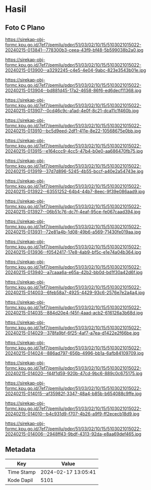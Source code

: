 # Hasil

## Foto C Plano

https://sirekap-obj-formc.kpu.go.id/7ef7/pemilu/pdpr/51/03/02/10/15/5103021015022-20240215-013841--778300b3-ceea-43f9-bf48-5b599038b2a0.jpg

https://sirekap-obj-formc.kpu.go.id/7ef7/pemilu/pdpr/51/03/02/10/15/5103021015022-20240215-013900--a3292245-c4e5-4e04-9abc-823e3543b01e.jpg

https://sirekap-obj-formc.kpu.go.id/7ef7/pemilu/pdpr/51/03/02/10/15/5103021015022-20240215-013904--bd881d45-17a2-4658-86f6-ed6decf11368.jpg

https://sirekap-obj-formc.kpu.go.id/7ef7/pemilu/pdpr/51/03/02/10/15/5103021015022-20240215-013907--0cd46c9c-a1ad-4e0f-8c21-dca11c1f460b.jpg

https://sirekap-obj-formc.kpu.go.id/7ef7/pemilu/pdpr/51/03/02/10/15/5103021015022-20240215-013910--bc5d9eed-2df1-411e-8e22-10568675e0bb.jpg

https://sirekap-obj-formc.kpu.go.id/7ef7/pemilu/pdpr/51/03/02/10/15/5103021015022-20240215-013915--e164ccc9-4cc5-47b4-b0e0-aa686470fb75.jpg

https://sirekap-obj-formc.kpu.go.id/7ef7/pemilu/pdpr/51/03/02/10/15/5103021015022-20240215-013919--37d7d896-5245-4b55-bccf-a40e2a54743e.jpg

https://sirekap-obj-formc.kpu.go.id/7ef7/pemilu/pdpr/51/03/02/10/15/5103021015022-20240215-013922--63551252-64b4-44b7-8eec-9f39e086aad9.jpg

https://sirekap-obj-formc.kpu.go.id/7ef7/pemilu/pdpr/51/03/02/10/15/5103021015022-20240215-013927--06b51c76-dc7f-4eaf-95ce-fe067caad394.jpg

https://sirekap-obj-formc.kpu.go.id/7ef7/pemilu/pdpr/51/03/02/10/15/5103021015022-20240215-013931--72e81a4b-1d08-49b6-a569-71430fe019aa.jpg

https://sirekap-obj-formc.kpu.go.id/7ef7/pemilu/pdpr/51/03/02/10/15/5103021015022-20240215-013936--f0542417-17e8-4ab9-bf5c-e1e74a04b364.jpg

https://sirekap-obj-formc.kpu.go.id/7ef7/pemilu/pdpr/51/03/02/10/15/5103021015022-20240215-013940--a7caaa6a-e65a-42b2-bb0d-bd1f30a42d6f.jpg

https://sirekap-obj-formc.kpu.go.id/7ef7/pemilu/pdpr/51/03/02/10/15/5103021015022-20240215-014003--6feb58a7-4925-4429-93c6-2576e7e2a4a4.jpg

https://sirekap-obj-formc.kpu.go.id/7ef7/pemilu/pdpr/51/03/02/10/15/5103021015022-20240215-014035--884d20e4-f45f-4aad-acb2-616126a3b68d.jpg

https://sirekap-obj-formc.kpu.go.id/7ef7/pemilu/pdpr/51/03/02/10/15/5103021015022-20240215-014029--378fa9bf-6f25-4af7-a7ea-d1422e2f66be.jpg

https://sirekap-obj-formc.kpu.go.id/7ef7/pemilu/pdpr/51/03/02/10/15/5103021015022-20240215-014024--886ad797-656b-4996-bb1a-6afb84109709.jpg

https://sirekap-obj-formc.kpu.go.id/7ef7/pemilu/pdpr/51/03/02/10/15/5103021015022-20240215-014020--f44f1d59-920b-47cd-9bc6-889c0c675175.jpg

https://sirekap-obj-formc.kpu.go.id/7ef7/pemilu/pdpr/51/03/02/10/15/5103021015022-20240215-014015--af35982f-3347-48a4-b85b-b654088c9ffe.jpg

https://sirekap-obj-formc.kpu.go.id/7ef7/pemilu/pdpr/51/03/02/10/15/5103021015022-20240215-014010--b4c931d9-f707-4b26-a9f9-ff2ececb18d9.jpg

https://sirekap-obj-formc.kpu.go.id/7ef7/pemilu/pdpr/51/03/02/10/15/5103021015022-20240215-014006--2948ff43-9bdf-4313-92da-e8aa69def465.jpg


## Metadata

| Key        | Value               |
| ---------- | ------------------- |
| Time Stamp | 2024-02-17 13:05:41 |
| Kode Dapil | 5101                |



